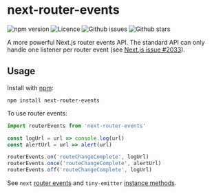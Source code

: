 # next-router-events

![npm version](https://img.shields.io/npm/v/next-router-events.svg) ![Licence](https://img.shields.io/npm/l/next-router-events.svg) ![Github issues](https://img.shields.io/github/issues/jaydenseric/next-router-events.svg) ![Github stars](https://img.shields.io/github/stars/jaydenseric/next-router-events.svg)

A more powerful Next.js router events API. The standard API can only handle one listener per router event (see [Next.js issue #2033](https://github.com/zeit/next.js/issues/2033)).

## Usage

Install with [npm](https://npmjs.com):

```
npm install next-router-events
```

To use router events:

```js
import routerEvents from 'next-router-events'

const logUrl = url => console.log(url)
const alertUrl = url => alert(url)

routerEvents.on('routeChangeComplete', logUrl)
routerEvents.once('routeChangeComplete', alertUrl)
routerEvents.off('routeChangeComplete', logUrl)
```

See `next` [router events](https://github.com/zeit/next.js#router-events) and `tiny-emitter` [instance methods](https://github.com/scottcorgan/tiny-emitter#instance-methods).
